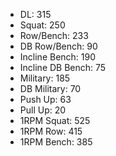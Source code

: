 * DL: 315
*  Squat: 250
*  Row/Bench: 233
*  DB Row/Bench: 90
*  Incline Bench: 190
*  Incline DB Bench: 75
*  Military: 185
*  DB Military: 70
*  Push Up: 63
*  Pull Up: 20
*  1RPM Squat: 525
*  1RPM Row: 415
*  1RPM Bench: 385

